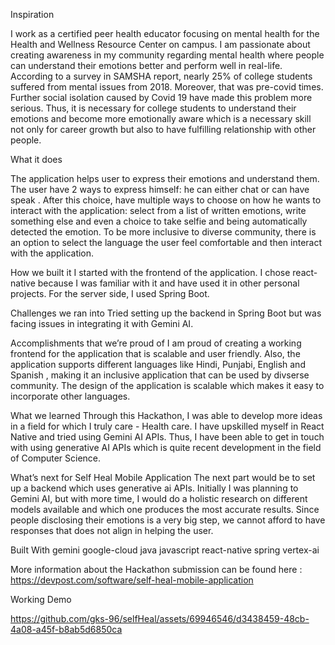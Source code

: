 Inspiration

I work as a certified peer health educator focusing on mental health for the Health and Wellness Resource Center on campus. I am passionate about creating awareness in my community regarding mental health where people can understand their emotions better and perform well in real-life. According to a survey in SAMSHA report, nearly 25% of college students suffered from mental issues from 2018. Moreover, that was pre-covid times. Further social isolation caused by Covid 19 have made this problem more serious. Thus, it is necessary for college students to understand their emotions and become more emotionally aware which is a necessary skill not only for career growth but also to have fulfilling relationship with other people.

What it does

The application helps user to express their emotions and understand them. The user have 2 ways to express himself: he can either chat or can have speak . After this choice, have multiple ways to choose on how he wants to interact with the application: select from a list of written emotions, write something else and even a choice to take selfie and being automatically detected the emotion. To be more inclusive to diverse community, there is an option to select the language the user feel comfortable and then interact with the application.

How we built it
I started with the frontend of the application. I chose react-native because I was familiar with it and have used it in other personal projects. For the server side, I used Spring Boot.

Challenges we ran into
Tried setting up the backend in Spring Boot but was facing issues in integrating it with Gemini AI.

Accomplishments that we’re proud of
I am proud of creating a working frontend for the application that is scalable and user friendly. Also, the application supports different languages like Hindi, Punjabi, English and Spanish , making it an inclusive application that can be used by divserse community. The design of the application is scalable which makes it easy to incorporate other languages.

What we learned
Through this Hackathon, I was able to develop more ideas in a field for which I truly care - Health care. I have upskilled myself in React Native and tried using Gemini AI APIs. Thus, I have been able to get in touch with using generative AI APIs which is quite recent development in the field of Computer Science.

What’s next for Self Heal Mobile Application
The next part would be to set up a backend which uses generative ai APIs. Initially I was planning to Gemini AI, but with more time, I would do a holistic research on different models available and which one produces the most accurate results. Since people disclosing their emotions is a very big step, we cannot afford to have responses that does not align in helping the user.

Built With
gemini
google-cloud
java
javascript
react-native
spring
vertex-ai

More information about the Hackathon submission can be found here : https://devpost.com/software/self-heal-mobile-application


Working Demo

https://github.com/gks-96/selfHeal/assets/69946546/d3438459-48cb-4a08-a45f-b8ab5d6850ca


